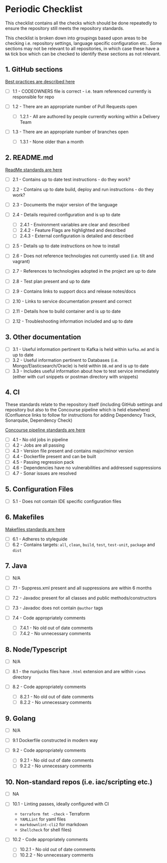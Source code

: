 # Periodic Checklist

This checklist contains all the checks which should be done repeatedly to
ensure the repository still meets the repository standards.

This checklist is broken down into groupings based upon areas to be checking
i.e. repository settings, language specific configuration etc.. Some sections
may not be relevant to all repositories, in which case these have a `NA` tick
box which can be checked to identify these sections as not relevant.

## 1. GitHub sections

[Best practices are described here](../git)

- [ ] 1.1 - CODEOWNERS file is correct - i.e. team referenced currently is
  responsible for repo
- [ ] 1.2 - There are an appropriate number of Pull Requests open

  - [ ] 1.2.1 - All are authored by people currently working within a Delivery Team

- [ ] 1.3 - There are an appropriate number of branches open

  - [ ] 1.3.1 - None older than a month

## 2. README.md

[ReadMe standards are here](../READMEs.md)

- [ ] 2.1 - Contains up to date test instructions - do they work?
- [ ] 2.2 - Contains up to date build, deploy and run instructions - do they work?
- [ ] 2.3 - Documents the major version of the language
- [ ] 2.4 - Details required configuration and is up to date

  - [ ] 2.4.1 - Environment variables are clear and described
  - [ ] 2.4.2 - Feature Flags are highlighted and described
  - [ ] 2.4.3 - External configuration is detailed and described

- [ ] 2.5 - Details up to date instructions on how to install
- [ ] 2.6 - Does not reference technologies not currently used (i.e. tilt and vagrant)
- [ ] 2.7 - References to technologies adopted in the project are up to date
- [ ] 2.8 - Test plan present and up to date
- [ ] 2.9 - Contains links to support docs and release notes/docs
- [ ] 2.10 - Links to service documentation present and correct
- [ ] 2.11 - Details how to build container and is up to date
- [ ] 2.12 - Troubleshooting information included and up to date

## 3. Other documentation

- [ ] 3.1 - Useful information pertinent to Kafka is held within `kafka.md` and
  is up to date
- [ ] 3.2 - Useful information pertinent to Databases (i.e.
  Mongo/Elasticsearch/Oracle) is held within `DB.md` and is up to date
- [ ] 3.3 - Includes useful information about how to test service immediately
  (either with curl snippets or postman directory with snippets)

## 4. CI

These standards relate to the repository itself (including GitHub settings and
repository but also to the Concourse pipeline which is held elsewhere)
(Confluence links to follow for instructions for adding Dependency Track,
Sonarqube, Dependency Check)

[Concourse pipeline standards are here](../concourse_pipeline.md)

- [ ] 4.1 - No old jobs in pipeline
- [ ] 4.2 - Jobs are all passing
- [ ] 4.3 - Version file present and contains major/minor version
- [ ] 4.4 - Dockerfile present and can be built
- [ ] 4.5 - Passing regression pack
- [ ] 4.6 - Dependencies have no vulnerabilities and addressed suppressions
- [ ] 4.7 - Sonar issues are resolved

## 5. Configuration Files

- [ ] 5.1 - Does not contain IDE specific configuration files

## 6. Makefiles

[Makefiles standards are here](../makefiles.md)

- [ ] 6.1 - Adheres to styleguide
- [ ] 6.2 - Contains targets: `all`, `clean`, `build`, `test`, `test-unit`,
  `package` and `dist`

## 7. Java

- [ ] N/A

- [ ] 7.1 - Suppress.xml present and all suppressions are within 6 months
- [ ] 7.2 - Javadoc present for all classes and public methods/constructors
- [ ] 7.3 - Javadoc does not contain `@author` tags
- [ ] 7.4 - Code appropriately comments

  - [ ] 7.4.1 - No old out of date comments
  - [ ] 7.4.2 - No unnecessary comments

## 8. Node/Typescript

- [ ] N/A

- [ ] 8.1 - the nunjucks files have `.html` extension and are within `views` directory
- [ ] 8.2 - Code appropriately comments

  - [ ] 8.2.1 - No old out of date comments
  - [ ] 8.2.2 - No unnecessary comments

## 9. Golang

- [ ] N/A

- [ ] 9.1 Dockerfile constructed in modern way
- [ ] 9.2 - Code appropriately comments

  - [ ] 9.2.1 - No old out of date comments
  - [ ] 9.2.2 - No unnecessary comments

## 10. Non-standard repos (i.e. iac/scripting etc.)

- [ ] NA

- [ ] 10.1 - Linting passes, ideally configured with CI

  - `terraform fmt -check` - Terraform
  - `YAMLLint` for yaml files
  - `markdownlint-cli2` for markdown
  - `Shellcheck` for shell files)
- [ ] 10.2 - Code appropriately comments

  - [ ] 10.2.1 - No old out of date comments
  - [ ] 10.2.2 - No unnecessary comments
